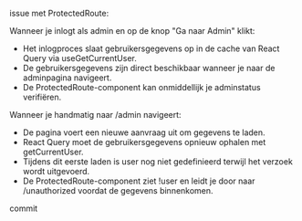issue met ProtectedRoute:

Wanneer je inlogt als admin en op de knop "Ga naar Admin" klikt:

- Het inlogproces slaat gebruikersgegevens op in de cache van React Query via useGetCurrentUser.
- De gebruikersgegevens zijn direct beschikbaar wanneer je naar de adminpagina navigeert.
- De ProtectedRoute-component kan onmiddellijk je adminstatus verifiëren.

Wanneer je handmatig naar /admin navigeert:

- De pagina voert een nieuwe aanvraag uit om gegevens te laden.
- React Query moet de gebruikersgegevens opnieuw ophalen met getCurrentUser.
- Tijdens dit eerste laden is user nog niet gedefinieerd terwijl het verzoek wordt uitgevoerd.
- De ProtectedRoute-component ziet !user en leidt je door naar /unauthorized voordat de gegevens binnenkomen.

commit
